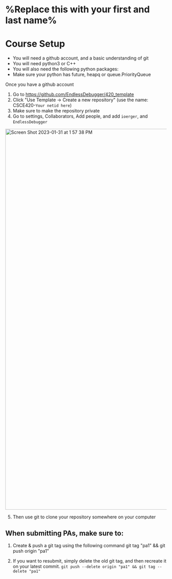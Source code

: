 # %Replace this with your first and last name%

# Course Setup 


- You will need a github account, and a basic understanding of git
- You will need python3 or C++
- You will also need the following python packages: 
- Make sure your python has future, heapq or queue.PriorityQueue

Once you have a github account
1. Go to https://github.com/EndlessDebugger/420_template
2. Click "Use Template -> Create a new repository" (use the name: CSCE420-`Your netid here`)
3. Make sure to make the repository private
4. Go to settings, Collaborators, Add people, and add `ioerger`, and `EndlessDebugger`

<img width="1186" alt="Screen Shot 2023-01-31 at 1 57 38 PM" src="https://user-images.githubusercontent.com/17692058/215868976-9207346a-973e-43d4-8b39-6c60b0be2611.png">


5. Then use git to clone your repository somewhere on your computer

## When submitting PAs, make sure to:
1. Create & push a git tag using the following command
git tag "pa1" && git push origin "pa1"

2. If you want to resubmit, simply delete the old git tag, and then recreate it on your latest
commit. `git push --delete origin "pa1" && git tag --delete "pa1"`

